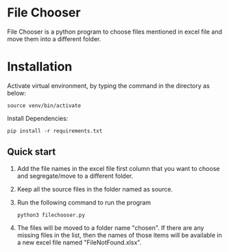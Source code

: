 # File Chooser


File Chooser is a python program to choose files mentioned in excel file and move them into a different folder.

# Installation

Activate virtual environment, by typing the command in the directory as below:

    source venv/bin/activate

Install Dependencies:

    pip install -r requirements.txt

## Quick start

1. Add the file names in the excel file first column that you want to choose and segregate/move to a different folder.
    

2. Keep all the source files in the folder named as source.


3. Run the following command to run the program
    ```
    python3 filechooser.py
    ```

4. The files will be moved to a folder name "chosen". If there are any missing files in the list, then the names of those items will be available in a new excel file named "FileNotFound.xlsx".